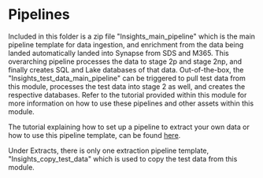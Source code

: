# Pipelines

Included in this folder is a zip file "Insights_main_pipeline" which is the main pipeline template for data ingestion, and enrichment from the data being landed automatically landed into Synapse from SDS and M365. This overarching pipeline processes the data to stage 2p and stage 2np, and finally creates SQL and Lake databases of that data. Out-of-the-box, the "Insights_test_data_main_pipeline" can be triggered to pull test data from this module, processes the test data into stage 2 as well, and creates the respective databases. Refer to the tutorial provided within this module for more information on how to use these pipelines and other assets within this module. 

The tutorial explaining how to set up a pipeline to extract your own data or how to use this pipeline template, can be found [here](https://docs.microsoft.com/en-us/schooldatasync/how-to-deploy-sds-for-insights).

Under Extracts, there is only one extraction pipeline template, "Insights_copy_test_data" which is used to copy the test data from this module.
